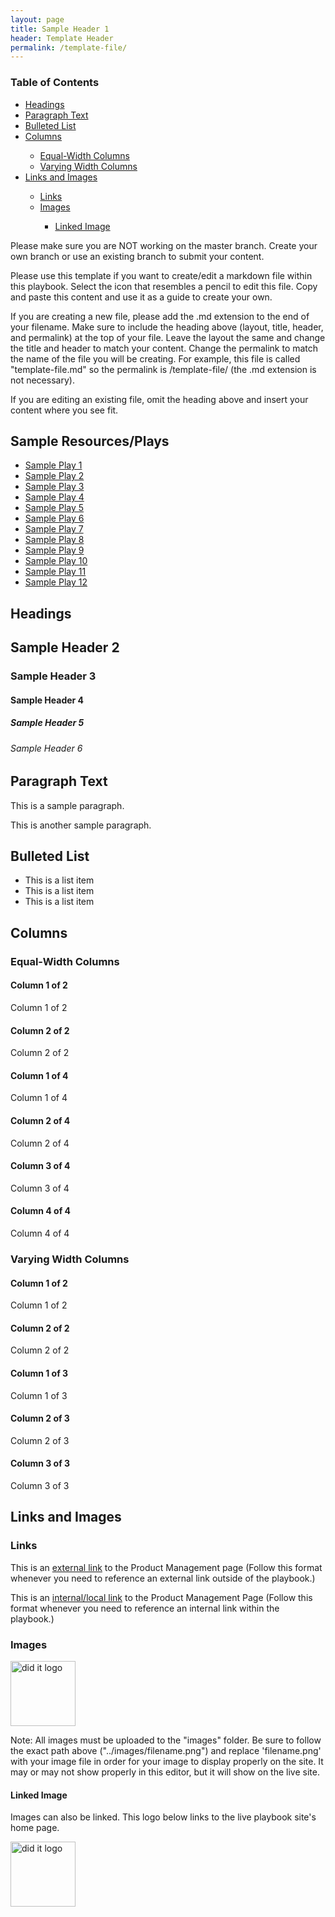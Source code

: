 ```yaml
---
layout: page
title: Sample Header 1
header: Template Header
permalink: /template-file/
---
```

<div class="row">
<div class="col-md-7">
  <div class="toc">
    <h3>Table of Contents</h3>
    <ul>
    <li><a href="#headings">Headings</a></li>
    <li><a href="#paragraph">Paragraph Text</a></li>
     <li><a href="#list">Bulleted List</a></li>
     <li><a href="#columns">Columns</a></li>
      <ul>
      <li><a href="#equalcolumns">Equal-Width Columns</a></li>
      <li><a href="#varyingcolumns">Varying Width Columns</a></li>
      </ul>
     <li><a href="#linksandimages">Links and Images</a></li>
     <ul>
     <li><a href="#links">Links</a></li>
     <li><a href="#images">Images</a></li>
     <ul>
     <li><a href="#linkedimage">Linked Image</a></li>
     </ul>
    </ul>
    </ul>
    </div>
    <p> Please make sure you are NOT working on the master branch. Create your own branch or use an existing branch to submit your content.</p>
<p> Please use this template if you want to create/edit a markdown file within this playbook. Select the icon that resembles a pencil to edit this file. Copy and paste this content and use it as a guide to create your own.</p>
<p> If you are creating a new file, please add the .md extension to the end of your filename. Make sure to include the heading above (layout, title, header, and permalink) at the top of your file. Leave the layout the same and change the title and header to match your content. Change the permalink to match the name of the file you will be creating. For example, this file is called "template-file.md" so the permalink is /template-file/ (the .md extension is not necessary). </p>

<p>If you are editing an existing file, omit the heading above and insert your content where you see fit.</p>
</div>
  <div class="col-md-1">
</div>
  <div class="col-md-4">
    <div class="sideLinks">
    <h2>Sample Resources/Plays</h2>
    <ul>
    <li><a href="#">Sample Play 1</a></li>
     <li><a href="#">Sample Play 2</a></li>
     <li><a href="#">Sample Play 3</a></li>
     <li><a href="#">Sample Play 4</a></li>
     <li><a href="#">Sample Play 5</a></li>
     <li><a href="#">Sample Play 6</a></li>
     <li><a href="#">Sample Play 7</a></li>
     <li><a href="#">Sample Play 8</a></li>
     <li><a href="#">Sample Play 9</a></li>
     <li><a href="#">Sample Play 10</a></li>
     <li><a href="#">Sample Play 11</a></li>
     <li><a href="#">Sample Play 12</a></li>
    </ul>
    </div>
  </div>
</div>

 
<h2 class="headings" id="headings">Headings</h2>
<h2>Sample Header 2</h2>
<h3>Sample Header 3</h3>
<h4>Sample Header 4</h4>
<h5>Sample Header 5</h5>
<h6>Sample Header 6</h6>

<div class="dropdown-divider"></div>


<h2 class="paragraph" id="paragraph">Paragraph Text</h2>
<p>This is a sample paragraph.</p>
<p>This is another sample paragraph.</p>

<div class="dropdown-divider"></div>


<h2 class="list" id="list">Bulleted List</h2>
<ul>
  <li>This is a list item</li>
  <li>This is a list item</li>
  <li>This is a list item</li>
</ul>

<div class="dropdown-divider"></div>
<h2 id="columns" class="columns">Columns</h2>
<h3 id="equalcolumns" class="equalcolumns">Equal-Width Columns</h3>
<div class="row"> 
<!-- Note: There are a total of 12 possible columns per row.
All column classes in a row should equal 12. This row has two columns with a width of 6. -->
<div class="col-md-6">
<h4>Column 1 of 2</h4>
<p>Column 1 of 2</p>
</div>
<div class="col-md-6">
<h4>Column 2 of 2</h4>
<p>Column 2 of 2</p>
</div>
</div>


<div class="row">
<div class="col-md-3">
<h4>Column 1 of 4</h4>
<p>Column 1 of 4</p>
</div>
<div class="col-md-3">
<h4>Column 2 of 4</h4>
<p>Column 2 of 4</p>
</div>
<div class="col-md-3">
<h4>Column 3 of 4</h4>
<p>Column 3 of 4</p>
</div>
<div class="col-md-3">
<h4>Column 4 of 4</h4>
<p>Column 4 of 4</p>
</div>
</div>

<h3 id="varyingcolumns" class="varyingcolumns">Varying Width Columns</h3>
<div class="row"> 
<!-- Note: There are a total of 12 possible columns per row.
All column classes in a row should equal 12. This row has two columns with a width of 6. -->
<div class="col-md-4">
<h4>Column 1 of 2</h4>
<p>Column 1 of 2</p>
</div>
<div class="col-md-8">
<h4>Column 2 of 2</h4>
<p>Column 2 of 2</p>
</div>
</div>

<div class="row">
<div class="col-md-3">
<h4>Column 1 of 3</h4>
<p>Column 1 of 3</p>
</div>
<div class="col-md-4">
<h4>Column 2 of 3</h4>
<p>Column 2 of 3</p>
</div>
<div class="col-md-5">
<h4>Column 3 of 3</h4>
<p>Column 3 of 3</p>
</div>
</div>


<div class="dropdown-divider"></div>

<div class="linksandimages" id="linksandimages">
<h2>Links and Images</h2>

<h3 class="links" id="links">Links</h3>
<p>This is an <a href="https://pages.git.uscis.dhs.gov/USCIS/didit_playbook/product-management/">external link</a> to the Product Management page (Follow this format whenever you need to reference an external link outside of the playbook.)
</p>

<p>This is an <a href="{{ site.baseurl }}/product-management">internal/local link</a> to the Product Management Page (Follow this format whenever you need to reference an internal link within the playbook.)
</p>

<h3 class="images" id="images">Images</h3>
<img src="../images/didit_logo.png" alt="did it logo" width="104"/>
<p>Note: All images must be uploaded to the "images" folder. Be sure to follow the exact path above ("../images/filename.png") and replace 'filename.png' with your image file in order for your image to display properly on the site. It may or may not show properly in this editor, but it will show on the live site.</p>

<h4 class="linkedimage" id="linkedimage">Linked Image</h4>
<p>Images can also be linked. This logo below links to the live playbook site's home page.</p>
<a href="https://pages.git.uscis.dhs.gov/USCIS/didit_playbook/">
<img src="../images/didit_logo.png" alt="did it logo" width="104"/>
</a>
</div>